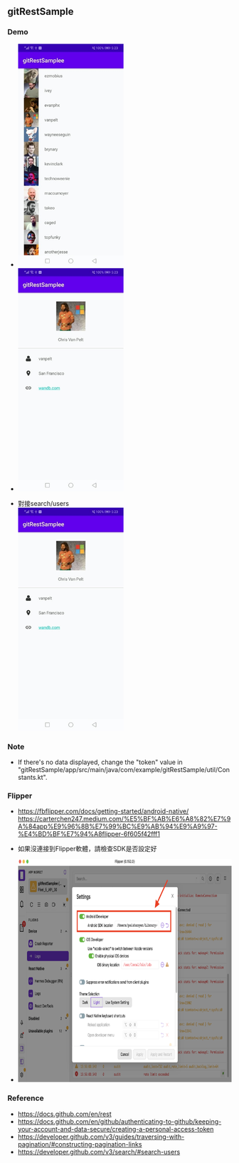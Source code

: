 ## gitRestSample

### Demo
- <img src=".gitbook/assets/Screenshot_20200824-172347.jpg" height="500" alt="args"/>
- <img src=".gitbook/assets/Screenshot_20200824-172340.jpg" height="500" alt="args"/>

- 對接search/users  
  <img src=".gitbook/assets/Screenshot_20200824-172340.jpg" height="500" alt="args"/>

### Note
* If there's no data displayed, change the "token" value in "gitRestSample/app/src/main/java/com/example/gitRestSample/util/Constants.kt".

### Flipper
- https://fbflipper.com/docs/getting-started/android-native/  
  https://carterchen247.medium.com/%E5%BF%AB%E6%A8%82%E7%9A%84app%E9%96%8B%E7%99%BC%E9%AB%94%E9%A9%97-%E4%BD%BF%E7%94%A8flipper-6f605f42fff1  
    
- 如果沒連接到Flipper軟體，請檢查SDK是否設定好
- <img src=".gitbook/assets/set_android_sdk.png" height="500" alt="args"/>

### Reference
* https://docs.github.com/en/rest
* https://docs.github.com/en/github/authenticating-to-github/keeping-your-account-and-data-secure/creating-a-personal-access-token
* https://developer.github.com/v3/guides/traversing-with-pagination/#constructing-pagination-links
* https://developer.github.com/v3/search/#search-users
